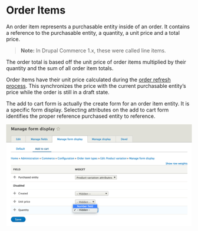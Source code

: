 # Order Items

An order item represents a purchasable entity inside of an order. It contains a reference to the purchasable entity, a quantity, a unit price and a total price.

> **Note:** In Drupal Commerce 1.x, these were called line items.

The order total is based off the unit price of order items multiplied by their quantity and the sum of all order item totals.

Order items have their unit price calculated during the [order refresh process](order-process.md). This synchronizes the price with the current purchasable entity’s price while the order is still in a draft state.

The add to cart form is actually the create form for an order item entity. It is a specific form display. Selecting attributes on the add to cart form identifies the proper reference purchased entity to reference.

![Order item add to cart form](../images/order-item-add-to-cart-form.png)